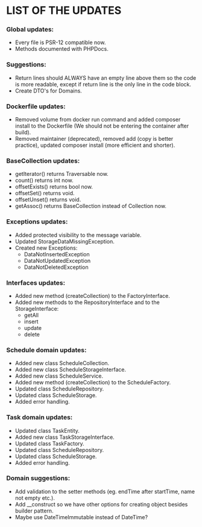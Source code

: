 # LIST OF THE UPDATES

### Global updates:
- Every file is PSR-12 compatible now.
- Methods documented with PHPDocs.

### Suggestions:
- Return lines should ALWAYS have an empty line above them so the code is more readable, except if return line is the only line in the code block. 
- Create DTO's for Domains.

### Dockerfile updates:
- Removed volume from docker run command and added composer install to the Dockerfile (We should not be entering the container after build).
- Removed maintainer (deprecated), removed add (copy is better practice), updated composer install (more efficient and shorter).

### BaseCollection updates:
- getIterator() returns Traversable now.
- count() returns int now.
- offsetExists() returns bool now.
- offsetSet() returns void.
- offsetUnset() returns void.
- getAssoc() returns BaseCollection instead of Collection now.

### Exceptions updates:
- Added protected visibility to the message variable.
- Updated StorageDataMissingException.
- Created new Exceptions: 
  - DataNotInsertedException
  - DataNotUpdatedException
  - DataNotDeletedException
  
### Interfaces updates:
- Added new method (createCollection) to the FactoryInterface.
- Added new methods to the RepositoryInterface and to the StorageInterface:
  - getAll
  - insert
  - update
  - delete

### Schedule domain updates:
- Added new class ScheduleCollection.
- Added new class ScheduleStorageInterface.
- Added new class ScheduleService.
- Added new method (createCollection) to the ScheduleFactory.
- Updated class ScheduleRepository.
- Updated class ScheduleStorage.
- Added error handling.

### Task domain updates:
- Updated class TaskEntity.
- Added new class TaskStorageInterface.
- Updated class TaskFactory.
- Updated class ScheduleRepository.
- Updated class ScheduleStorage.
- Added error handling.

### Domain suggestions:
- Add validation to the setter methods (eg. endTime after startTime, name not empty etc.).
- Add __construct so we have other options for creating object besides builder pattern.
- Maybe use DateTimeImmutable instead of DateTime?
